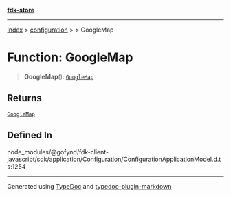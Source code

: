 [**fdk-store**](../../../README.md)
***

[Index](../../../API.md) > [configuration](../../README.md) > [<internal>](../README.md) > GoogleMap

# Function: GoogleMap

> **GoogleMap**(): [`GoogleMap`](../type-aliases/type-alias.GoogleMap.md)

## Returns

[`GoogleMap`](../type-aliases/type-alias.GoogleMap.md)

## Defined In

node\_modules/@gofynd/fdk-client-javascript/sdk/application/Configuration/ConfigurationApplicationModel.d.ts:1254

***
Generated using [TypeDoc](https://typedoc.org/) and [typedoc-plugin-markdown](https://www.npmjs.com/package/typedoc-plugin-markdown)
